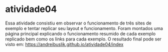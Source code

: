 # atividade04

Essa atividade consistiu em observar o funcionamento de três sites de exemplo e tentar replicar seu layout e funcionamento.
Foram montados uma página principal explicando o funcionamento resumido de cada exemplo replicado bem como os links para cada exemplo.
O resultado final pode ser visto em: https://andreibuslik.github.io/atividade04/index
